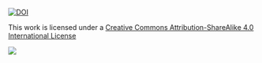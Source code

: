 [![DOI](https://zenodo.org/badge/DOI/10.5281/zenodo.7295366.svg)](https://doi.org/10.5281/zenodo.7295366)

This work is licensed under a [Creative Commons Attribution-ShareAlike 4.0 International License](http://creativecommons.org/licenses/by-sa/4.0/)

[<img src="https://i.creativecommons.org/l/by-sa/4.0/88x31.png">](http://creativecommons.org/licenses/by-sa/4.0/)
